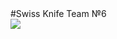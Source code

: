 <div style="left:auto;">#Swiss Knife Team №6<br>
<img src="https://github.com/itmo-wad/Swiss-knife/blob/master/swiss-army-icon.jpg"></div>
